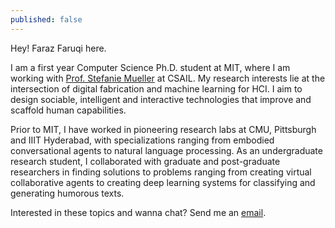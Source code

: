 ```yaml
---
published: false
---
```

Hey! Faraz Faruqi here. 

I am a first year Computer Science Ph.D. student at MIT, where I am working with [Prof. Stefanie Mueller](https://hcie.csail.mit.edu/) at CSAIL. My research interests lie at the intersection of digital fabrication and machine learning for HCI. I aim to design sociable, intelligent and interactive technologies that improve and scaffold human capabilities.

Prior to MIT, I have worked in pioneering research labs at CMU, Pittsburgh and IIIT Hyderabad, with specializations ranging from embodied conversational agents to natural language processing. As an undergraduate research student, I collaborated with graduate and post-graduate researchers in finding solutions to problems ranging from creating virtual collaborative agents to creating deep learning systems for classifying and generating humorous texts. 

Interested in these topics and wanna chat? Send me an [email](mailto:ffaruqi@mit.edu).
